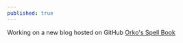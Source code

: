 ```yaml
---
published: true
---
```

Working on a new blog hosted on GitHub
[Orko's Spell Book](https://github.com/Orkogithub "Repo")
